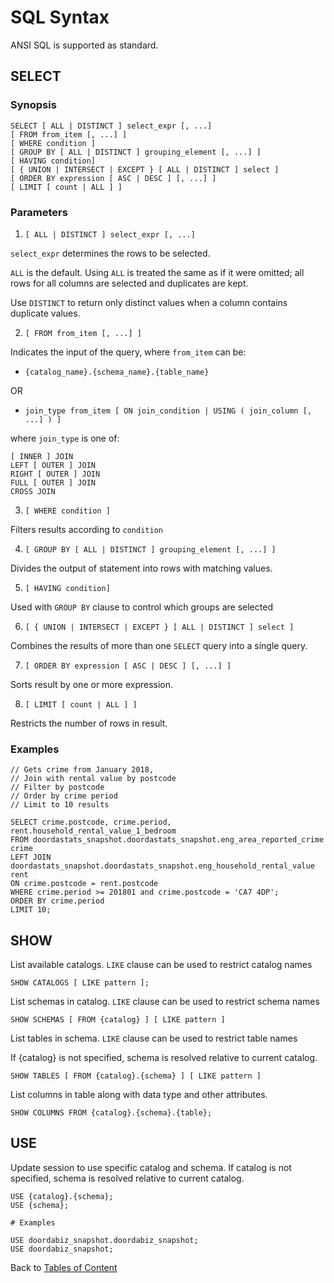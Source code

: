 # SQL Syntax 
ANSI SQL is supported as standard.

## SELECT

### Synopsis

    SELECT [ ALL | DISTINCT ] select_expr [, ...]
    [ FROM from_item [, ...] ]
    [ WHERE condition ]
    [ GROUP BY [ ALL | DISTINCT ] grouping_element [, ...] ]
    [ HAVING condition]
    [ { UNION | INTERSECT | EXCEPT } [ ALL | DISTINCT ] select ]
    [ ORDER BY expression [ ASC | DESC ] [, ...] ]
    [ LIMIT [ count | ALL ] ]

### Parameters

1) `[ ALL | DISTINCT ] select_expr [, ...]`

`select_expr` determines the rows to be selected.

`ALL` is the default. Using `ALL` is treated the same as if it were omitted; all rows for all columns are selected and duplicates are kept.

Use `DISTINCT` to return only distinct values when a column contains duplicate values.

2) `[ FROM from_item [, ...] ]`

Indicates the input of the query, where `from_item` can be:

- `{catalog_name}.{schema_name}.{table_name}`

OR

- `join_type from_item [ ON join_condition | USING ( join_column [, ...] ) ]`

where `join_type` is one of:

    [ INNER ] JOIN
    LEFT [ OUTER ] JOIN
    RIGHT [ OUTER ] JOIN
    FULL [ OUTER ] JOIN
    CROSS JOIN

3) `[ WHERE condition ]`

Filters results according to `condition`

4) `[ GROUP BY [ ALL | DISTINCT ] grouping_element [, ...] ]`

Divides the output of statement into rows with matching values. 

5) `[ HAVING condition]`

Used with `GROUP BY` clause to control which groups are selected

6) `[ { UNION | INTERSECT | EXCEPT } [ ALL | DISTINCT ] select ]`

Combines the results of more than one `SELECT` query into a single query. 

7) `[ ORDER BY expression [ ASC | DESC ] [, ...] ]`

Sorts result by one or more expression.

8) `[ LIMIT [ count | ALL ] ]`

Restricts the number of rows in result.

### Examples

    // Gets crime from January 2018, 
    // Join with rental value by postcode
    // Filter by postcode 
    // Order by crime period
    // Limit to 10 results
    
    SELECT crime.postcode, crime.period, rent.household_rental_value_1_bedroom
    FROM doordastats_snapshot.doordastats_snapshot.eng_area_reported_crime crime
    LEFT JOIN doordastats_snapshot.doordastats_snapshot.eng_household_rental_value rent
    ON crime.postcode = rent.postcode
    WHERE crime.period >= 201801 and crime.postcode = 'CA7 4DP';
    ORDER BY crime.period
    LIMIT 10;

## SHOW

List available catalogs. `LIKE` clause can be used to restrict catalog names

    SHOW CATALOGS [ LIKE pattern ];

List schemas in catalog. `LIKE` clause can be used to restrict schema names

    SHOW SCHEMAS [ FROM {catalog} ] [ LIKE pattern ]

List tables in schema. `LIKE` clause can be used to restrict table names 

If {catalog} is not specified, schema is resolved relative to current catalog.

    SHOW TABLES [ FROM {catalog}.{schema} ] [ LIKE pattern ]

List columns in table along with data type and other attributes.

    SHOW COLUMNS FROM {catalog}.{schema}.{table};

## USE

Update session to use specific catalog and schema. If catalog is not specified, schema is resolved relative to current catalog.

    USE {catalog}.{schema};
    USE {schema};
    
    # Examples
    
    USE doordabiz_snapshot.doordabiz_snapshot;
    USE doordabiz_snapshot;


Back to [Tables of Content](../README.md#getting-started-guide-to-host)